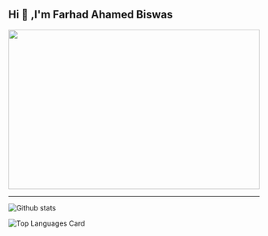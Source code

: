 ## Hi 👋 ,I'm Farhad Ahamed Biswas

<!--
**farhad06/farhad06** is a ✨ _special_ ✨ repository because its `README.md` (this file) appears on your GitHub profile.

Here are some ideas to get you started:

- 🔭 I’m currently working on ...
- 🌱 I’m currently learning ...
- 👯 I’m looking to collaborate on ...
- 🤔 I’m looking for help with ...
- 💬 Ask me about ...
- 📫 How to reach me: ...
- 😄 Pronouns: ...
- ⚡ Fun fact: ...
-->

<img src="https://miro.medium.com/max/1024/1*IfOx-GQtB6eyjaBWqFRe5A.png" height='320' width='100%' >
<hr>
<div float="left">
  
![Github stats](https://github-readme-stats.vercel.app/api?username=farhad06&theme=highcontrast&show_icons=true&count_private=true)

</div>

<div float="right">
  
![Top Languages Card](https://github-readme-stats.vercel.app/api/top-langs/?username=farhad06&layout=compact)
  
</div>  
  


